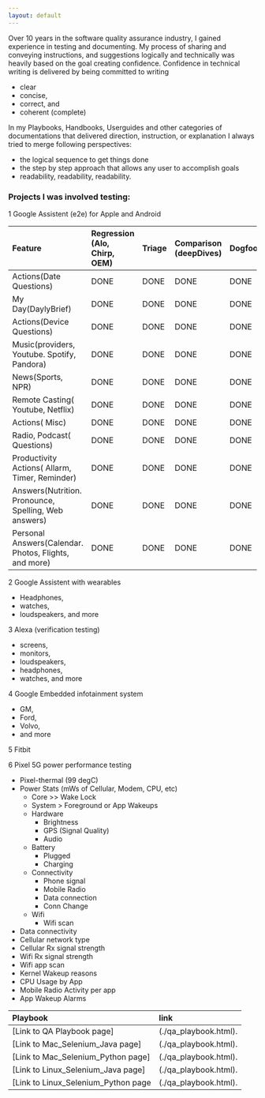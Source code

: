 ```yaml
---
layout: default
---
```


Over 10 years in the software quality assurance industry,
I gained experience in testing and documenting.
My process of sharing and conveying instructions, and suggestions logically and technically
was heavily based on the goal creating confidence.
Confidence in technical writing is delivered by being committed to writing
  - clear
  - concise,
  - correct, and
  - coherent (complete)

In my Playbooks, Handbooks, Userguides and
other categories of documentations that
delivered direction, instruction, or explanation I always tried to merge following perspectives:
- the logical sequence to get things done
- the step by step approach that allows any user to accomplish goals
- readability, readability, readability.

### Projects I was involved testing:

1 Google Assistent (e2e) for Apple and Android

| Feature        | Regression (Alo, Chirp, OEM)| Triage | Comparison (deepDives) | Dogfood |
|:-------------|:------------------|:------|:------|:------|
| Actions(Date Questions)           | DONE | DONE  | DONE | DONE  |
| My Day(DaylyBrief)                | DONE | DONE  | DONE | DONE  |
| Actions(Device Questions)         | DONE | DONE  | DONE | DONE  |
| Music(providers, Youtube. Spotify, Pandora)           | DONE | DONE  | DONE | DONE  |
| News(Sports, NPR)                 | DONE | DONE  | DONE | DONE  |
| Remote Casting( Youtube, Netflix) | DONE | DONE  | DONE | DONE  |
| Actions( Misc)                    | DONE | DONE  | DONE | DONE  |
| Radio, Podcast( Questions)        | DONE | DONE  | DONE | DONE  |
| Productivity Actions( Allarm, Timer, Reminder)        | DONE | DONE  | DONE | DONE  |
| Answers(Nutrition. Pronounce, Spelling, Web answers)  | DONE | DONE  | DONE | DONE  |
| Personal Answers(Calendar. Photos, Flights, and more) | DONE | DONE  | DONE | DONE  |

2 Google Assistent with wearables
  - Headphones,
  - watches,
  - loudspeakers, and more

3 Alexa  (verification testing)
  -  screens,
  - monitors,
  - loudspeakers,
  - headphones,
  - watches, and more

4 Google Embedded infotainment system
  - GM,
  - Ford,
  - Volvo,
  - and more

5 Fitbit

6 Pixel 5G power performance testing
- Pixel-thermal (99 degC)
- Power Stats (mWs of Cellular, Modem, CPU, etc)
    - Core >> Wake Lock
    - System > Foreground or App Wakeups
    - Hardware
        - Brightness
        - GPS (Signal Quality)
        - Audio
    - Battery
        - Plugged
        - Charging
    - Connectivity
        - Phone signal
        - Mobile Radio
        - Data connection
        - Conn Change
    - Wifi
        - Wifi scan
- Data connectivity
- Cellular network type
- Cellular Rx signal strength
- Wifi Rx signal strength
- Wifi app scan
- Kernel Wakeup reasons
- CPU Usage by App
- Mobile Radio Activity per app
- App Wakeup Alarms

| Playbook        | link          |
|:-------------|:------------------|
| [Link to QA Playbook page]           | (./qa_playbook.html).|
| [Link to Mac_Selenium_Java page]          | (./qa_playbook.html).|
| [Link to Mac_Selenium_Python page]        | (./qa_playbook.html).|
| [Link to Linux_Selenium_Java page]        | (./qa_playbook.html).|
| [Link to Linux_Selenium_Python page       | (./qa_playbook.html).|
